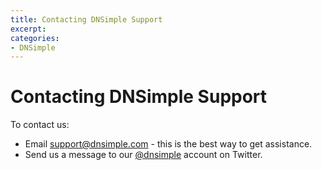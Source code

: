 ```yaml
---
title: Contacting DNSimple Support
excerpt: 
categories:
- DNSimple
---
```


# Contacting DNSimple Support

To contact us:

- Email [support@dnsimple.com](mailto:support@dnsimple.com) - this is the best way to get assistance.
- Send us a message to our [@dnsimple](https://twitter.com/dnsimple) account on Twitter.
